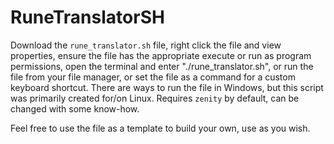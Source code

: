# RuneTranslatorSH

Download the `rune_translator.sh` file, right click the file and view properties, ensure the file has the appropriate execute or run as program permissions, open the terminal and enter "./rune_translator.sh", or run the file from your file manager, or set the file as a command for a custom keyboard shortcut. There are ways to run the file in Windows, but this script was primarily created for/on Linux. Requires `zenity` by default, can be changed with some know-how.

Feel free to use the file as a template to build your own, use as you wish.
